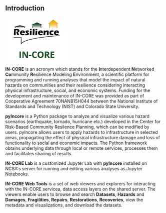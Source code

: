 ## Introduction

![IN-CORE name and logo](images/incore0.png)

**IN-CORE** is an acronym which stands for the **I**nterdependent **N**etworked **Co**mmunity
**R**esilience Modeling **E**nvironment, a scientific platform for programming and running analyses 
that model the impact of natural hazards on communities and their resilience considering interacting physical 
infrastructure, social, and economic systems. Funding for the development and maintenance of IN-CORE was provided 
as part of Cooperative Agreement 70NANB15H044 between the National Institute of Standards and Technology (NIST) 
and Colorado State University.

**pyIncore** is a Python package to analyze and visualize various hazard scenarios (earthquake, tornado, hurricane etc.) 
developed in the Center for Risk-Based Community Resilence Planning, which can be modified by users. 
pyIncore allows users to apply hazards to infrastructure in selected areas, propagating the effect of physical 
infrastructure damage and loss of functionality to social and economic impacts.  The Python framework obtains 
underlying data through local or remote services, processes them and facilitates sharing of results.

**IN-CORE Lab** is a customized Jupyter Lab with **pyIncore** installed on NCSA's server for running and editing
various analyses as Jupyter Notebooks.

**IN-CORE Web Tools** is a set of web viewers and explorers for interacting with the IN-CORE servicea, data access layers on 
the shared server. The viewers enable users to browse and search **Datasets**, **Hazards** and **Damages**, **Fragilities**, 
**Repairs**, **Restorations**, **Recoveries**, view the metadata and visualizations, and download the datasets.

